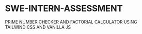 # SWE-INTERN-ASSESSMENT
PRIME NUMBER CHECKER AND FACTORIAL CALCULATOR USING TAILWIND CSS AND VANILLA JS
